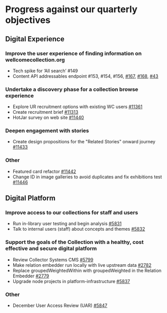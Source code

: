 # Progress against our quarterly objectives
## Digital Experience
### Improve the user experience of finding information on wellcomecollection.org
- Tech spike for ‘All search’ #149
- Content API addressables endpoint #153, #154, #156, [#167](https://github.com/wellcomecollection/content-api/issues/167), [#168](https://github.com/wellcomecollection/content-api/issues/168), [#43](https://github.com/wellcomecollection/developers.wellcomecollection.org/issues/43)

### Undertake a discovery phase for a collection browse experience
- Explore UR recruitment options with existing WC users [#11361](https://github.com/wellcomecollection/wellcomecollection.org/issues/11361)
- Create recruitment brief [#11313](https://github.com/wellcomecollection/wellcomecollection.org/issues/11313)
- HotJar survey on web site [#11440](https://github.com/wellcomecollection/wellcomecollection.org/issues/11440)

### Deepen engagement with stories
- Create design propositions for the "Related Stories" onward journey [#11433](https://github.com/wellcomecollection/wellcomecollection.org/issues/11433)

### Other
- Featured card refactor [#11442](https://github.com/wellcomecollection/wellcomecollection.org/pull/11442)
- Change ID in image galleries to avoid duplicates and fix exhibitions test [#11446](https://github.com/wellcomecollection/wellcomecollection.org/pull/11446)


## Digital Platform
### Improve access to our collections for staff and users
- Run in-library user testing and begin analysis [#5831](https://github.com/wellcomecollection/platform/issues/5831)
- Talk to internal users (staff) about concepts and themes [#5832](https://github.com/wellcomecollection/platform/issues/5832)

### Support the goals of the Collection with a healthy, cost effective and secure digital platform
- Review Collector Systems CMS [#5799](https://github.com/wellcomecollection/platform/issues/5799)
- Make relation embedder run locally with live upstream data [#2782](https://github.com/wellcomecollection/catalogue-pipeline/issues/2782)
- Replace groupedWeightedWithin with groupedWeighted in the Relation Embedder [#2779](https://github.com/wellcomecollection/catalogue-pipeline/issues/2779)
- Upgrade node projects in platform-infrastructure [#5837](https://github.com/wellcomecollection/platform/issues/5837)

### Other
- December User Access Review (UAR) [#5847](https://github.com/wellcomecollection/platform/issues/5847)
